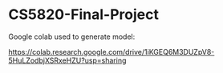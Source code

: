 # CS5820-Final-Project

Google colab used to generate model: 

https://colab.research.google.com/drive/1iKGEQ6M3DUZpV8-5HuLZodbjXSRxeHZU?usp=sharing
